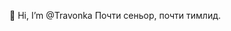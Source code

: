👋 Hi, I’m @Travonka
Почти сеньор, почти тимлид.
<!---
Travonka/Travonka is a ✨ special ✨ repository because its `README.md` (this file) appears on your GitHub profile.
You can click the Preview link to take a look at your changes.
--->
